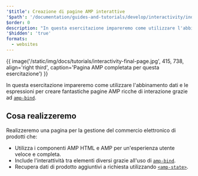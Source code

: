 ```yaml
---
'$title': Creazione di pagine AMP interattive
'$path': '/documentation/guides-and-tutorials/develop/interactivity/index.html'
$order: 0
description: "In questa esercitazione impareremo come utilizzare l'abbinamento dati e le espressioni per creare fantastiche pagine AMP ricche di interazione con amp-bind ..."
'$hidden': 'true'
formats:
  - websites
---
```


{{ image('/static/img/docs/tutorials/interactivity-final-page.jpg', 415, 738, align='right third', caption='Pagina AMP completata per questa esercitazione') }}

In questa esercitazione impareremo come utilizzare l'abbinamento dati e le espressioni per creare fantastiche pagine AMP ricche di interazione grazie ad [`amp-bind`](../../../../documentation/components/reference/amp-bind.md).

## Cosa realizzeremo

Realizzeremo una pagina per la gestione del commercio elettronico di prodotti che:

- Utilizza i componenti AMP HTML e AMP per un'esperienza utente veloce e completa.
- Include l'interattività tra elementi diversi grazie all'uso di [`amp-bind`](../../../../documentation/components/reference/amp-bind.md).
- Recupera dati di prodotto aggiuntivi a richiesta utilizzando [`<amp-state>`](../../../../documentation/components/reference/amp-bind.md#state).
